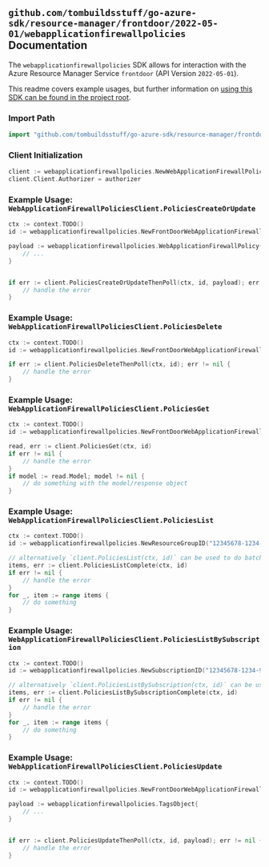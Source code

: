 
## `github.com/tombuildsstuff/go-azure-sdk/resource-manager/frontdoor/2022-05-01/webapplicationfirewallpolicies` Documentation

The `webapplicationfirewallpolicies` SDK allows for interaction with the Azure Resource Manager Service `frontdoor` (API Version `2022-05-01`).

This readme covers example usages, but further information on [using this SDK can be found in the project root](https://github.com/tombuildsstuff/go-azure-sdk/tree/main/docs).

### Import Path

```go
import "github.com/tombuildsstuff/go-azure-sdk/resource-manager/frontdoor/2022-05-01/webapplicationfirewallpolicies"
```


### Client Initialization

```go
client := webapplicationfirewallpolicies.NewWebApplicationFirewallPoliciesClientWithBaseURI("https://management.azure.com")
client.Client.Authorizer = authorizer
```


### Example Usage: `WebApplicationFirewallPoliciesClient.PoliciesCreateOrUpdate`

```go
ctx := context.TODO()
id := webapplicationfirewallpolicies.NewFrontDoorWebApplicationFirewallPolicyID("12345678-1234-9876-4563-123456789012", "example-resource-group", "frontDoorWebApplicationFirewallPolicyValue")

payload := webapplicationfirewallpolicies.WebApplicationFirewallPolicy{
	// ...
}


if err := client.PoliciesCreateOrUpdateThenPoll(ctx, id, payload); err != nil {
	// handle the error
}
```


### Example Usage: `WebApplicationFirewallPoliciesClient.PoliciesDelete`

```go
ctx := context.TODO()
id := webapplicationfirewallpolicies.NewFrontDoorWebApplicationFirewallPolicyID("12345678-1234-9876-4563-123456789012", "example-resource-group", "frontDoorWebApplicationFirewallPolicyValue")

if err := client.PoliciesDeleteThenPoll(ctx, id); err != nil {
	// handle the error
}
```


### Example Usage: `WebApplicationFirewallPoliciesClient.PoliciesGet`

```go
ctx := context.TODO()
id := webapplicationfirewallpolicies.NewFrontDoorWebApplicationFirewallPolicyID("12345678-1234-9876-4563-123456789012", "example-resource-group", "frontDoorWebApplicationFirewallPolicyValue")

read, err := client.PoliciesGet(ctx, id)
if err != nil {
	// handle the error
}
if model := read.Model; model != nil {
	// do something with the model/response object
}
```


### Example Usage: `WebApplicationFirewallPoliciesClient.PoliciesList`

```go
ctx := context.TODO()
id := webapplicationfirewallpolicies.NewResourceGroupID("12345678-1234-9876-4563-123456789012", "example-resource-group")

// alternatively `client.PoliciesList(ctx, id)` can be used to do batched pagination
items, err := client.PoliciesListComplete(ctx, id)
if err != nil {
	// handle the error
}
for _, item := range items {
	// do something
}
```


### Example Usage: `WebApplicationFirewallPoliciesClient.PoliciesListBySubscription`

```go
ctx := context.TODO()
id := webapplicationfirewallpolicies.NewSubscriptionID("12345678-1234-9876-4563-123456789012")

// alternatively `client.PoliciesListBySubscription(ctx, id)` can be used to do batched pagination
items, err := client.PoliciesListBySubscriptionComplete(ctx, id)
if err != nil {
	// handle the error
}
for _, item := range items {
	// do something
}
```


### Example Usage: `WebApplicationFirewallPoliciesClient.PoliciesUpdate`

```go
ctx := context.TODO()
id := webapplicationfirewallpolicies.NewFrontDoorWebApplicationFirewallPolicyID("12345678-1234-9876-4563-123456789012", "example-resource-group", "frontDoorWebApplicationFirewallPolicyValue")

payload := webapplicationfirewallpolicies.TagsObject{
	// ...
}


if err := client.PoliciesUpdateThenPoll(ctx, id, payload); err != nil {
	// handle the error
}
```
